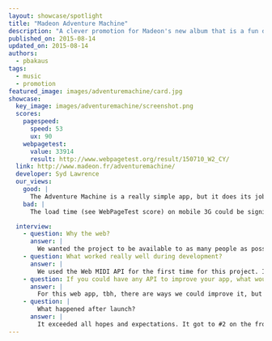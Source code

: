 ```yaml
---
layout: showcase/spotlight
title: "Madeon Adventure Machine"
description: "A clever promotion for Madeon's new album that is a fun drum machine."
published_on: 2015-08-14
updated_on: 2015-08-14
authors:
  - pbakaus
tags: 
  - music
  - promotion
featured_image: images/adventuremachine/card.jpg
showcase:
  key_image: images/adventuremachine/screenshot.png
  scores:
    pagespeed:
      speed: 53
      ux: 90
    webpagetest:
      value: 33914
      result: http://www.webpagetest.org/result/150710_W2_CY/
  link: http://www.madeon.fr/adventuremachine/
  developer: Syd Lawrence
  our_views:
    good: |
      The Adventure Machine is a really simple app, but it does its job quite well. By utilizing Web Audio and optionally Web Midi (yes – you can connect your own synthesizer!), the newly created loops that appear by the touch of a button sync perfectly, and the interface works well on mobile, especially when installed to home screen.
    bad: |
      The load time (see WebPageTest score) on mobile 3G could be significantly improved if the the precaching of all beats and loops was removed or done in a smarter way. Gzip compression on assets is missing and and easy fix, and the touch targets are slightly too small for smaller screens.

  interview:
    - question: Why the web?
      answer: |
        We wanted the project to be available to as many people as possible around the world. We also wanted as many people to interact with it as possible, so we needed to remove every potential barrier to entry.
    - question: What worked really well during development?
      answer: |
        We used the Web MIDI API for the first time for this project. Interacting with a website using a MIDI instrument is an amazing feeling.
    - question: If you could have any API to improve your app, what would it be?
      answer: |
        For this web app, tbh, there are ways we could improve it, but there are already APIs we could use to help with this.
    - question: |
        What happened after launch?
      answer: |
        It exceeded all hopes and expectations. It got to #2 on the front page of reddit, and had almost half a million users within the first month. It also generated a substantial number of album sales and tour ticket purchases.
---
```

